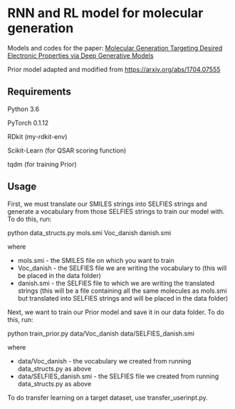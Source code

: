 # RNN and RL model for molecular generation
Models and codes for the paper: 
[Molecular Generation Targeting Desired Electronic Properties via Deep Generative Models](https://chemrxiv.org/articles/Molecular_Generation_Targeting_Desired_Electronic_Properties_via_Deep_Generative_Models/9913865)

Prior model adapted and modified from https://arxiv.org/abs/1704.07555
## Requirements

Python 3.6

PyTorch 0.1.12

RDkit (my-rdkit-env)

Scikit-Learn (for QSAR scoring function)

tqdm (for training Prior)

## Usage
First, we must translate our SMILES strings into SELFIES strings and generate a vocabulary from those SELFIES strings to train our model with. To do this, run:

python data_structs.py mols.smi Voc_danish danish.smi 

where
- mols.smi - the SMILES file on which you want to train
- Voc_danish - the SELFIES file we are writing the vocabulary to (this will be placed in the data folder)
- danish.smi - the SELFIES file to which we are writing the translated strings (this will be a file containing all the same molecules as mols.smi but translated into SELFIES strings and will be placed in the data folder)

Next, we want to train our Prior model and save it in our data folder. To do this, run:

python train_prior.py data/Voc_danish data/SELFIES_danish.smi

where
- data/Voc_danish - the vocabulary we created from running data_structs.py as above
- data/SELFIES_danish.smi - the SELFIES file we created from running data_structs.py as above

To do transfer learning on a target dataset, use transfer_userinpt.py.



